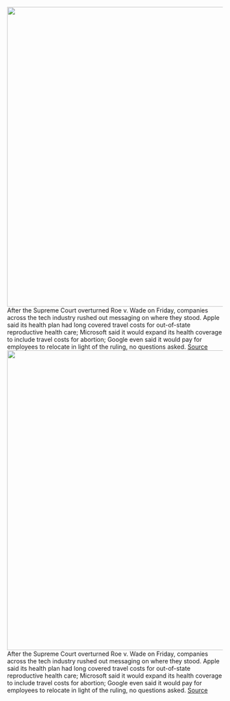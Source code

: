 <img src='https://cdn.vox-cdn.com/thumbor/uoA6wpLodLPveuxK0PKazE8wweM=/0x0:4732x3155/1200x800/filters:focal(1954x1452:2710x2208)/cdn.vox-cdn.com/uploads/chorus_image/image/71034108/1406025732.0.jpg' width='700px' /><br/>
After the Supreme Court overturned Roe v. Wade on Friday, companies across the tech industry rushed out messaging on where they stood. Apple said its health plan had long covered travel costs for out-of-state reproductive health care; Microsoft said it would expand its health coverage to include travel costs for abortion; Google even said it would pay for employees to relocate in light of the ruling, no questions asked.
<a href='https://www.theverge.com/2022/6/30/23189810/abortion-rights-activism-big-tech-employees'> Source <a/><img src='https://cdn.vox-cdn.com/thumbor/uoA6wpLodLPveuxK0PKazE8wweM=/0x0:4732x3155/1200x800/filters:focal(1954x1452:2710x2208)/cdn.vox-cdn.com/uploads/chorus_image/image/71034108/1406025732.0.jpg' width='700px' /><br/>
After the Supreme Court overturned Roe v. Wade on Friday, companies across the tech industry rushed out messaging on where they stood. Apple said its health plan had long covered travel costs for out-of-state reproductive health care; Microsoft said it would expand its health coverage to include travel costs for abortion; Google even said it would pay for employees to relocate in light of the ruling, no questions asked.
<a href='https://www.theverge.com/2022/6/30/23189810/abortion-rights-activism-big-tech-employees'> Source <a/>